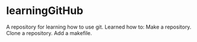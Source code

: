 # learningGitHub
A repository for learning how to use git.
Learned how to:
	Make a repository.
	Clone a repository.
	Add a makefile.

